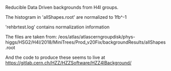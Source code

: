 Reducible Data Driven backgrounds from H4l groups.

The histogram in 'allShapes.root' are normalized to 1fb^-1

'rehbrtest.log' contains normalization information

The files are taken from:
/eos/atlas/atlascerngroupdisk/phys-higgs/HSG2/H4l/2018/MiniTrees/Prod_v20Fix/backgroundResults/allShapes.root

And the code to produce these seems to live at 
https://gitlab.cern.ch/HZZ/HZZSoftware/HZZ4lBackground/

